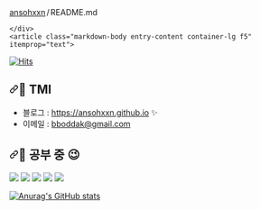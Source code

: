 <div class="Box mt-4 ">
  <div class="Box-body p-4">
    <div class="d-flex flex-justify-between">
      <div class="text-mono text-small mb-3">
        <a href="/ansohxxn/ansohxxn" class="no-underline Link--primary">ansohxxn</a><span class="color-fg-muted d-inline-block" style="padding:0px 2px;">/</span>README<span class="color-fg-muted">.md</span>
      </div>

    </div>
    <article class="markdown-body entry-content container-lg f5" itemprop="text">
<p dir="auto"><a target="_blank" rel="noopener noreferrer nofollow" href="https://camo.githubusercontent.com/7c928d473b5846477ca1e729b3893467ae223acb09b525af64b8d5869452e640/68747470733a2f2f686974732e736565796f756661726d2e636f6d2f6170692f636f756e742f696e63722f62616467652e7376673f75726c3d68747470732533412532462532466769746875622e636f6d253246616e736f6878786e26636f756e745f62673d253233464643353030267469746c655f62673d2532333535353535352669636f6e3d64696173706f72612e7376672669636f6e5f636f6c6f723d253233464644443030267469746c653d76697369746f727326656467655f666c61743d66616c7365"><img src="https://camo.githubusercontent.com/7c928d473b5846477ca1e729b3893467ae223acb09b525af64b8d5869452e640/68747470733a2f2f686974732e736565796f756661726d2e636f6d2f6170692f636f756e742f696e63722f62616467652e7376673f75726c3d68747470732533412532462532466769746875622e636f6d253246616e736f6878786e26636f756e745f62673d253233464643353030267469746c655f62673d2532333535353535352669636f6e3d64696173706f72612e7376672669636f6e5f636f6c6f723d253233464644443030267469746c653d76697369746f727326656467655f666c61743d66616c7365" alt="Hits" data-canonical-src="https://hits.seeyoufarm.com/api/count/incr/badge.svg?url=https%3A%2F%2Fgithub.com%2Fansohxxn&amp;count_bg=%23FFC500&amp;title_bg=%23555555&amp;icon=diaspora.svg&amp;icon_color=%23FFDD00&amp;title=visitors&amp;edge_flat=false" style="max-width: 100%;"></a></p>
<h2 dir="auto"><a id="user-content--tmi" class="anchor" aria-hidden="true" href="#-tmi"><svg class="octicon octicon-link" viewBox="0 0 16 16" version="1.1" width="16" height="16" aria-hidden="true"><path d="m7.775 3.275 1.25-1.25a3.5 3.5 0 1 1 4.95 4.95l-2.5 2.5a3.5 3.5 0 0 1-4.95 0 .751.751 0 0 1 .018-1.042.751.751 0 0 1 1.042-.018 1.998 1.998 0 0 0 2.83 0l2.5-2.5a2.002 2.002 0 0 0-2.83-2.83l-1.25 1.25a.751.751 0 0 1-1.042-.018.751.751 0 0 1-.018-1.042Zm-4.69 9.64a1.998 1.998 0 0 0 2.83 0l1.25-1.25a.751.751 0 0 1 1.042.018.751.751 0 0 1 .018 1.042l-1.25 1.25a3.5 3.5 0 1 1-4.95-4.95l2.5-2.5a3.5 3.5 0 0 1 4.95 0 .751.751 0 0 1-.018 1.042.751.751 0 0 1-1.042.018 1.998 1.998 0 0 0-2.83 0l-2.5 2.5a1.998 1.998 0 0 0 0 2.83Z"></path></svg></a>🌙 TMI</h2>

<ul dir="auto">
<li>블로그 : <a href="https://ansohxxn.github.io" rel="nofollow">https://ansohxxn.github.io</a> <g-emoji class="g-emoji" alias="sparkles" fallback-src="https://github.githubassets.com/images/icons/emoji/unicode/2728.png">✨</g-emoji></li>
<li>이메일 : <a href="mailto:bboddak@gmail.com">bboddak@gmail.com</a></li>
</ul>
<h2 dir="auto"><a id="user-content--공부-중-" class="anchor" aria-hidden="true" href="#-공부-중-"><svg class="octicon octicon-link" viewBox="0 0 16 16" version="1.1" width="16" height="16" aria-hidden="true"><path d="m7.775 3.275 1.25-1.25a3.5 3.5 0 1 1 4.95 4.95l-2.5 2.5a3.5 3.5 0 0 1-4.95 0 .751.751 0 0 1 .018-1.042.751.751 0 0 1 1.042-.018 1.998 1.998 0 0 0 2.83 0l2.5-2.5a2.002 2.002 0 0 0-2.83-2.83l-1.25 1.25a.751.751 0 0 1-1.042-.018.751.751 0 0 1-.018-1.042Zm-4.69 9.64a1.998 1.998 0 0 0 2.83 0l1.25-1.25a.751.751 0 0 1 1.042.018.751.751 0 0 1 .018 1.042l-1.25 1.25a3.5 3.5 0 1 1-4.95-4.95l2.5-2.5a3.5 3.5 0 0 1 4.95 0 .751.751 0 0 1-.018 1.042.751.751 0 0 1-1.042.018 1.998 1.998 0 0 0-2.83 0l-2.5 2.5a1.998 1.998 0 0 0 0 2.83Z"></path></svg></a>🌙 공부 중 😉</h2>
<p dir="auto"><a target="_blank" rel="noopener noreferrer nofollow" href="https://camo.githubusercontent.com/c6b46719fdcee644b1604661e1b1004c4f5c8b9e24f4853328b24a055c2c0ee6/68747470733a2f2f696d672e736869656c64732e696f2f62616467652f2d432d626c61636b3f7374796c653d666c6174266c6f676f3d63253242253242"><img src="https://camo.githubusercontent.com/c6b46719fdcee644b1604661e1b1004c4f5c8b9e24f4853328b24a055c2c0ee6/68747470733a2f2f696d672e736869656c64732e696f2f62616467652f2d432d626c61636b3f7374796c653d666c6174266c6f676f3d63253242253242" data-canonical-src="https://img.shields.io/badge/-C-black?style=flat&amp;logo=c%2B%2B" style="max-width: 100%;"></a> <a target="_blank" rel="noopener noreferrer nofollow" href="https://camo.githubusercontent.com/3640932f8e6d348abb174bcf106679375afdf9e3810722d53a2663c38ba419c5/68747470733a2f2f696d672e736869656c64732e696f2f62616467652f2d432b2b2d626c61636b3f7374796c653d666c6174266c6f676f3d63253242253242"><img src="https://camo.githubusercontent.com/3640932f8e6d348abb174bcf106679375afdf9e3810722d53a2663c38ba419c5/68747470733a2f2f696d672e736869656c64732e696f2f62616467652f2d432b2b2d626c61636b3f7374796c653d666c6174266c6f676f3d63253242253242" data-canonical-src="https://img.shields.io/badge/-C++-black?style=flat&amp;logo=c%2B%2B" style="max-width: 100%;"></a> <a target="_blank" rel="noopener noreferrer nofollow" href="https://camo.githubusercontent.com/5a6066cb6799454e110eb8af45ce93881f56d4477268103786dc03730dff40ad/68747470733a2f2f696d672e736869656c64732e696f2f62616467652f2d432532332532302d626c61636b3f7374796c653d666c6174266c6f676f3d432532305368617270"><img src="https://camo.githubusercontent.com/5a6066cb6799454e110eb8af45ce93881f56d4477268103786dc03730dff40ad/68747470733a2f2f696d672e736869656c64732e696f2f62616467652f2d432532332532302d626c61636b3f7374796c653d666c6174266c6f676f3d432532305368617270" data-canonical-src="https://img.shields.io/badge/-C%23%20-black?style=flat&amp;logo=C%20Sharp" style="max-width: 100%;"></a> <a target="_blank" rel="noopener noreferrer nofollow" href="https://camo.githubusercontent.com/a8fb97f7736e01291a14f303fe5a6827e149623acfd6807cf39df55969455975/68747470733a2f2f696d672e736869656c64732e696f2f62616467652f756e6974792532302d2532333030303030302e7376673f267374796c653d666c6174266c6f676f3d756e697479266c6f676f436f6c6f723d7768697465"><img src="https://camo.githubusercontent.com/a8fb97f7736e01291a14f303fe5a6827e149623acfd6807cf39df55969455975/68747470733a2f2f696d672e736869656c64732e696f2f62616467652f756e6974792532302d2532333030303030302e7376673f267374796c653d666c6174266c6f676f3d756e697479266c6f676f436f6c6f723d7768697465" data-canonical-src="https://img.shields.io/badge/unity%20-%23000000.svg?&amp;style=flat&amp;logo=unity&amp;logoColor=white" style="max-width: 100%;"></a> <a target="_blank" rel="noopener noreferrer nofollow" href="https://camo.githubusercontent.com/c3852f35b936650880fba40a19fc14bc00291e57d6b30e40c1a0849a233c16b2/68747470733a2f2f696d672e736869656c64732e696f2f62616467652f756e7265616c253230656e67696e652532302d2532333331333133312e7376673f267374796c653d666c6174266c6f676f3d756e7265616c253230656e67696e65266c6f676f436f6c6f723d7768697465"><img src="https://camo.githubusercontent.com/c3852f35b936650880fba40a19fc14bc00291e57d6b30e40c1a0849a233c16b2/68747470733a2f2f696d672e736869656c64732e696f2f62616467652f756e7265616c253230656e67696e652532302d2532333331333133312e7376673f267374796c653d666c6174266c6f676f3d756e7265616c253230656e67696e65266c6f676f436f6c6f723d7768697465" data-canonical-src="https://img.shields.io/badge/unreal%20engine%20-%23313131.svg?&amp;style=flat&amp;logo=unreal%20engine&amp;logoColor=white" style="max-width: 100%;"></a></p>
<p dir="auto"><a target="_blank" rel="noopener noreferrer nofollow" href="https://camo.githubusercontent.com/eaf8ab0e6fc706e6a04eb34164d2e2823ed5159b061482c3491037e6283423e3/68747470733a2f2f6769746875622d726561646d652d73746174732e76657263656c2e6170702f6170693f757365726e616d653d616e736f6878786e2673686f775f69636f6e733d74727565267468656d653d7261646963616c"><img src="https://camo.githubusercontent.com/eaf8ab0e6fc706e6a04eb34164d2e2823ed5159b061482c3491037e6283423e3/68747470733a2f2f6769746875622d726561646d652d73746174732e76657263656c2e6170702f6170693f757365726e616d653d616e736f6878786e2673686f775f69636f6e733d74727565267468656d653d7261646963616c" alt="Anurag's GitHub stats" data-canonical-src="https://github-readme-stats.vercel.app/api?username=ansohxxn&amp;show_icons=true&amp;theme=radical" style="max-width: 100%;"></a></p>

</article>
  </div>
</div>

